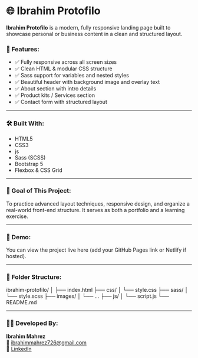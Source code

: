 # 🌐 Ibrahim Protofilo

**Ibrahim Protofilo** is a modern, fully responsive landing page built to showcase personal or business content in a clean and structured layout.

### 📌 Features:
- ✅ Fully responsive across all screen sizes
- ✅ Clean HTML & modular CSS structure
- ✅ Sass support for variables and nested styles
- ✅ Beautiful header with background image and overlay text
- ✅ About section with intro details
- ✅ Product kits / Services section
- ✅ Contact form with structured layout

---

### 🛠️ Built With:
- HTML5
- CSS3
- js
- Sass (SCSS)
- Bootstrap 5
- Flexbox & CSS Grid

---

### 🎯 Goal of This Project:
To practice advanced layout techniques, responsive design, and organize a real-world front-end structure. It serves as both a portfolio and a learning exercise.

---

### 🔗 Demo:
You can view the project live here (add your GitHub Pages link or Netlify if hosted).

---

### 📁 Folder Structure:
ibrahim-protofilo/
│
├── index.html
├── css/
│ └── style.css
├── sass/
│ └── style.scss
├── images/
│ └── ...
├── js/
│ └── script.js
└── README.md


---

### 👨‍💻 Developed By:
**Ibrahim Mahrez**  
📧 [ibrahimmahrez726@gmail.com](mailto:ibrahimmahrez726@gmail.com)  
🔗 [LinkedIn](https://www.linkedin.com/in/ibrahim-mohamed-haraz-95114a2ab/)


